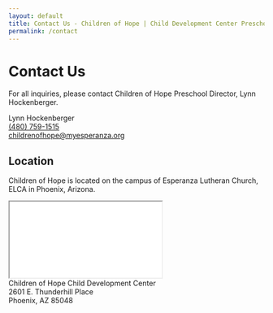 ```yaml
---
layout: default
title: Contact Us - Children of Hope | Child Development Center Preschool
permalink: /contact
---
```


Contact Us
===

<div class="ui hidden divider"></div>

For all inquiries, please contact Children of Hope Preschool Director, Lynn Hockenberger.

<div class="ui compact segment">
  <div class="item">Lynn Hockenberger</div>
  <div class="item">
    <a href="tel:4807591515">(480) 759-1515</a>
  </div>
  <div class="item">
    <a href="mailto:childrenofhope@myesperanza.org">childrenofhope@myesperanza.org</a>
  </div>
</div>

<div class="ui hidden divider"></div>

Location
---

Children of Hope is located on the campus of Esperanza Lutheran Church, ELCA in Phoenix, Arizona.

<div class="ui embed">
  <iframe src="//www.google.com/maps/embed/v1/place?q=Esperanza%20Lutheran%20Church,Thunderhill%20Pl,%20AZ
    &zoom=17
    &key=AIzaSyA4oojcXJitadJ8GT5cIthzzO2_PCdyXL0">
  </iframe>
</div>

<div class="ui compact segment">
  <div class="ui list">
    <div class="item">Children of Hope Child Development Center</div>
    <div class="item">2601 E. Thunderhill Place</div>
    <div class="item">Phoenix, AZ 85048</div>
  </div>
</div>
